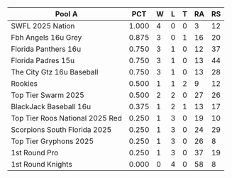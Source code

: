 |             Pool A              |  PCT  | W | L | T | RA | RS |
|---------------------------------|-------|---|---|---|----|----|
|        SWFL 2025 Nation         | 1.000 | 4 | 0 | 0 | 3  | 12 |
|       Fbh Angels 16u Grey       | 0.875 | 3 | 0 | 1 | 16 | 20 |
|      Florida Panthers 16u       | 0.750 | 3 | 1 | 0 | 12 | 37 |
|       Florida Padres 15u        | 0.750 | 3 | 1 | 0 | 13 | 44 |
|    The City Gtz 16u Baseball    | 0.750 | 3 | 1 | 0 | 13 | 28 |
|             Rookies             | 0.500 | 1 | 1 | 2 | 9  | 12 |
|       Top Tier Swarm 2025       | 0.500 | 2 | 2 | 0 | 27 | 26 |
|     BlackJack Baseball 16u      | 0.375 | 1 | 2 | 1 | 13 | 17 |
| Top Tier Roos National 2025 Red | 0.250 | 1 | 3 | 0 | 19 | 10 |
|  Scorpions South Florida 2025   | 0.250 | 1 | 3 | 0 | 24 | 29 |
|     Top Tier Gryphons 2025      | 0.250 | 1 | 3 | 0 | 26 | 8  |
|          1st Round Pro          | 0.250 | 1 | 3 | 0 | 37 | 19 |
|        1st Round Knights        | 0.000 | 0 | 4 | 0 | 58 | 8  |
